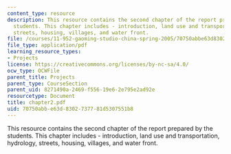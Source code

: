 ```yaml
---
content_type: resource
description: This resource contains the second chapter of the report prepared by the
  students. This chapter includes - introduction, land use and transportation, hydrology,
  streets, housing, villages, and water front.
file: /courses/11-952-gaoming-studio-china-spring-2005/70750abbe63d8302737781d5307551b8_chapter2.pdf
file_type: application/pdf
learning_resource_types:
- Projects
license: https://creativecommons.org/licenses/by-nc-sa/4.0/
ocw_type: OCWFile
parent_title: Projects
parent_type: CourseSection
parent_uid: 8271490a-2469-f556-19e6-2e795e2ad92e
resourcetype: Document
title: chapter2.pdf
uid: 70750abb-e63d-8302-7377-81d5307551b8
---
```

This resource contains the second chapter of the report prepared by the students. This chapter includes - introduction, land use and transportation, hydrology, streets, housing, villages, and water front.